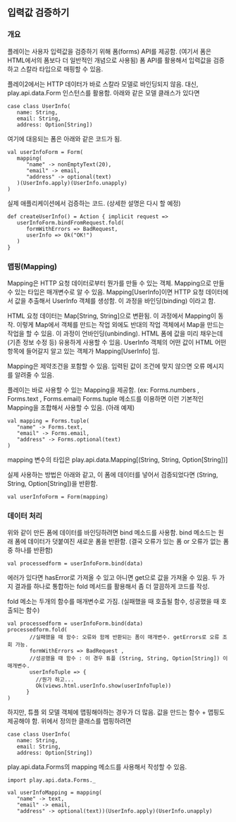 ## 입력값 검증하기
### 개요
플레이는 사용자 입력값을 검증하기 위해 폼(forms) API를 제공함. (여기서 폼은 HTML에서의 폼보다 더 일반적인 개념으로 사용됨) 폼 API를 활용해서 입력값을 검증하고 스칼라 타입으로 매핑할 수 있음.

플레이2에서는 HTTP 데이터가 바로 스칼라 모델로 바인딩되지 않음. 대신, play.api.data.Form 인스턴스를 활용함. 아래와 같은 모델 클래스가 있다면 

````
case class UserInfo(
   name: String,
   email: String,
   address: Option[String])
````

여기에 대응되는 폼은 아래와 같은 코드가 됨.

````
val userInfoForm = Form(
   mapping(
      "name" -> nonEmptyText(20),
      "email" -> email,
      "address" -> optional(text)
   )(UserInfo.apply)(UserInfo.unapply)
)
````

실제 애플리케이션에서 검증하는 코드. (상세한 설명은 다시 할 예정)

````
def createUserInfo() = Action { implicit request =>
   userInfoForm.bindFromRequest.fold(
      formWithErrors => BadRequest,
      userInfo => Ok("OK!")
   )
}
````
### 맵핑(Mapping)
Mapping은 HTTP 요청 데이터로부터 뭔가를 만들 수 있는 객체. Mapping으로 만들 수 있는 타입은 매개변수로 알 수 있음. Mapping[UserInfo]이면 HTTP 요청 데이터에서 값을 추출해서 UserInfo 객체를 생성함. 이 과정을 바인딩(binding) 이라고 함. 

HTML 요청 데이터는 Map[String, String]으로 변환됨. 이 과정에서 Mapping이 동작. 이렇게 Map에서 객체를 만드는 작업 외에도 반대의 작업 객체에서 Map을 만드는 작업을 할 수 있음. 이 과정이 언바인딩(unbinding). HTML 폼에 값을 미리 채우는데(기존 정보 수정 등) 유용하게 사용할 수 있음. UserInfo 객체의 어떤 값이 HTML 어떤 항목에 들어갈지 알고 있는 객체가 Mapping[UserInfo] 임.

Mapping은 제약조건을 포함할 수 있음. 입력된 값이 조건에 맞지 않으면 오류 메시지를 알려줄 수 있음.

플레이는 바로 사용할 수 있는 Mapping을 제공함. (ex: Forms.numbers , Forms.text , Forms.email) 
Forms.tuple 메소드를 이용하면 이런 기본적인 Mapping을 조합해서 사용할 수 있음. (아래 예제)

````
val mapping = Forms.tuple(
   "name" -> Forms.text,
   "email" -> Forms.email,
   "address" -> Forms.optional(text)
)
````
mapping 변수의 타입은 play.api.data.Mapping[(String, String, Option[String])]

실제 사용하는 방법은 아래와 같고, 이 폼에 데이터를 넣어서 검증되었다면 (String, String, Option[String])을 반환함.

`val userInfoForm = Form(mapping)`

### 데이터 처리
위와 같이 만든 폼에 데이터를 바인딩하려면 bind 메소드를 사용함. bind 메소드는 원래 폼에 데이터가 덧붙여진 새로운 폼을 반환함. (결국 오류가 있는 폼 or 오류가 없는 폼 중 하나를 반환함)

`val processedform = userInfoForm.bind(data)`

에러가 있다면 hasError로 가져올 수 있고 아니면 get으로 값을 가져올 수 있음. 두 가지 결과를 하나로 통합하는 fold 메서드를 활용해서 좀 더 깔끔하게 코드를 작성.

fold 메소는 두개의 함수를 매개변수로 가짐. (실패했을 때 호출될 함수, 성공했을 때 호출되는 함수)

````
val processedform = userInfoForm.bind(data)
processedform.fold(
       //실패했을 때 함수: 오류와 함께 반환되는 폼이 매개변수. getErrors로 오류 조회 가능.
       formWithErrors => BadRequest , 
       //성공했을 때 함수 : 이 경우 튜플 (String, String, Option[String]) 이 매개변수.
       userInfoTuple => {
         //뭔가 하고...
         Ok(views.html.userInfo.show(userInfoTuple))
      }
)
````
하지만, 튜플 외 모델 객체에 맵핑해야하는 경우가 더 많음. 값을 만드는 함수 + 맵핑도 제공해야 함. 위에서 정의한 클래스를 맵핑하려면 

````
case class UserInfo(
   name: String,
   email: String,
   address: Option[String])
````
play.api.data.Forms의 mapping 메소드를 사용해서 작성할 수 있음.

````
import play.api.data.Forms._

val userInfoMapping = mapping(
   "name" -> text,
   "email" -> email,
   "address" -> optional(text))(UserInfo.apply)(UserInfo.unapply)
````


